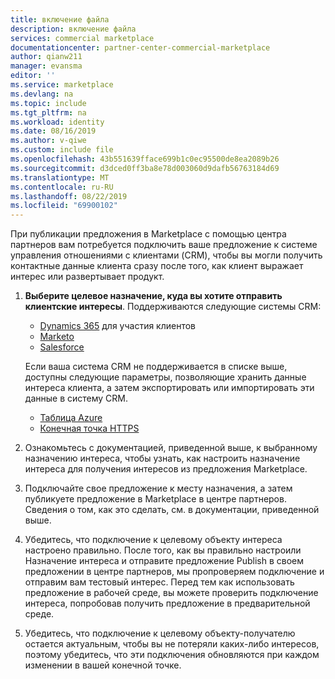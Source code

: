 ```yaml
---
title: включение файла
description: включение файла
services: commercial marketplace
documentationcenter: partner-center-commercial-marketplace
author: qianw211
manager: evansma
editor: ''
ms.service: marketplace
ms.devlang: na
ms.topic: include
ms.tgt_pltfrm: na
ms.workload: identity
ms.date: 08/16/2019
ms.author: v-qiwe
ms.custom: include file
ms.openlocfilehash: 43b551639fface699b1c0ec95500de8ea2089b26
ms.sourcegitcommit: d3dced0ff3ba8e78d003060d9dafb56763184d69
ms.translationtype: MT
ms.contentlocale: ru-RU
ms.lasthandoff: 08/22/2019
ms.locfileid: "69900102"
---
```

При публикации предложения в Marketplace с помощью центра партнеров вам потребуется подключить ваше предложение к системе управления отношениями с клиентами (CRM), чтобы вы могли получить контактные данные клиента сразу после того, как клиент выражает интерес или развертывает продукт.

1. **Выберите целевое назначение, куда вы хотите отправить клиентские интересы**. Поддерживаются следующие системы CRM:

    * [Dynamics 365](../commercial-marketplace-lead-management-instructions-dynamics.md) для участия клиентов
    * [Marketo](../commercial-marketplace-lead-management-instructions-marketo.md)
    * [Salesforce](../commercial-marketplace-lead-management-instructions-salesforce.md)

    Если ваша система CRM не поддерживается в списке выше, доступны следующие параметры, позволяющие хранить данные интереса клиента, а затем экспортировать или импортировать эти данные в систему CRM.

    * [Таблица Azure](../commercial-marketplace-lead-management-instructions-azure-table.md)
    * [Конечная точка HTTPS](../commercial-marketplace-lead-management-instructions-https.md)

2. Ознакомьтесь с документацией, приведенной выше, к выбранному назначению интереса, чтобы узнать, как настроить назначение интереса для получения интересов из предложения Marketplace. 
3. Подключайте свое предложение к месту назначения, а затем публикуете предложение в Marketplace в центре партнеров. Сведения о том, как это сделать, см. в документации, приведенной выше.
4. Убедитесь, что подключение к целевому объекту интереса настроено правильно. После того, как вы правильно настроили Назначение интереса и отправите предложение Publish в своем предложении в центре партнеров, мы пропроверяем подключение и отправим вам тестовый интерес. Перед тем как использовать предложение в рабочей среде, вы можете проверить подключение интереса, попробовав получить предложение в предварительной среде. 
5. Убедитесь, что подключение к целевому объекту-получателю остается актуальным, чтобы вы не потеряли каких-либо интересов, поэтому убедитесь, что эти подключения обновляются при каждом изменении в вашей конечной точке.

